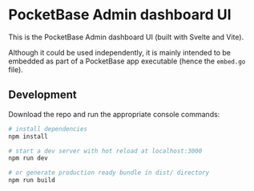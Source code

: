 PocketBase Admin dashboard UI
======================================================================

This is the PocketBase Admin dashboard UI (built with Svelte and Vite).

Although it could be used independently, it is mainly intended to be embedded
as part of a PocketBase app executable (hence the `embed.go` file).

## Development

Download the repo and run the appropriate console commands:

```sh
# install dependencies
npm install

# start a dev server with hot reload at localhost:3000
npm run dev

# or generate production ready bundle in dist/ directory
npm run build
```
